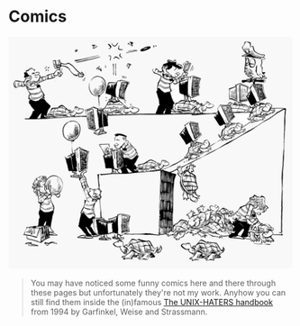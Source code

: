 # Comics

![](pics/administration.png)

> You may have noticed some funny comics here and there through these pages but unfortunately they're not my work. Anyhow you can still find them inside the (in)famous [The UNIX-HATERS handbook](https://web.mit.edu/~simsong/www/ugh.pdf) from 1994 by Garfinkel, Weise and Strassmann.
